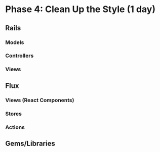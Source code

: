 # Phase 4: Clean Up the Style (1 day)

## Rails
### Models

### Controllers

### Views

## Flux
### Views (React Components)

### Stores

### Actions

## Gems/Libraries

